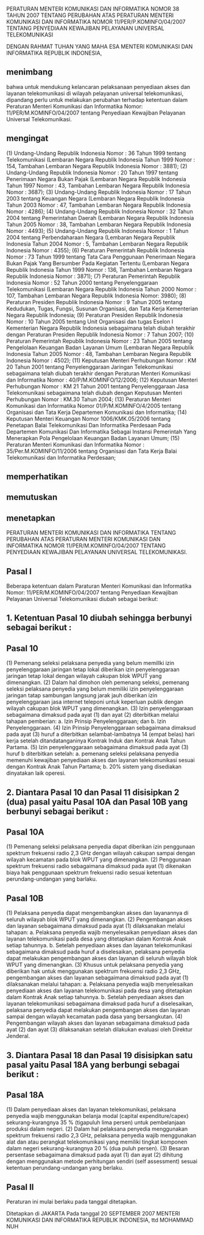 PERATURAN MENTERI KOMUNIKASI DAN INFORMATIKA
NOMOR 38 TAHUN 2007
TENTANG
PERUBAHAN ATAS PERATURAN MENTERI KOMUNIKASI DAN INFORMATIKA NOMOR 11/PER/P.KOMINFO/04/2007 TENTANG PENYEDIAAN KEWAJIBAN PELAYANAN UNIVERSAL TELEKOMUNIKASI

DENGAN RAHMAT TUHAN YANG MAHA ESA
MENTERI KOMUNIKASI DAN INFORMATIKA REPUBLIK INDONESIA,

## menimbang
bahwa untuk mendukung kelancaran pelaksanaan penyediaan akses dan layanan telekomunikasi di wilayah pelayanan universal telekomunikasi, dipandang perlu untuk melakukan perubahan terhadap ketentuan dalam Peraturan Menteri Komunikasi dan Informatika Nomor: 11/PER/M.KOMINFO/04/2007 tentang Penyediaan Kewajiban Pelayanan Universal Telekomunikasi.

## mengingat
(1) Undang-Undang Republik Indonesia Nomor : 36 Tahun 1999 tentang Telekomunikasi (Lembaran Negara Republik Indonesia Tahun 1999 Nomor : 154, Tambahan Lembaran Negara Republik Indonesia Nomor : 3881);
(2) Undang-Undang Republik Indonesia Nomor : 20 Tahun 1997 tentang Penerimaan Negara Bukan Pajak (Lembaran Negara Republik Indonesia Tahun 1997 Nomor : 43, Tambahan Lembaran Negara Republik Indonesia Nomor : 3687);
(3) Undang-Undang Republik Indonesia Nomor : 17 Tahun 2003 tentang Keuangan Negara (Lembaran Negara Republik Indonesia Tahun 2003 Nomor : 47, Tambahan Lembaran Negara Republik Indonesia Nomor : 4286);
(4) Undang-Undang Republik Indonesia Nomor : 32 Tahun 2004 tentang Pemerintahan Daerah (Lembaran Negara Republik Indonesia Tahun 2005 Nomor : 38, Tambahan Lembaran Negara Republik Indonesia Nomor : 4493);
(5) Undang-Undang Republik Indonesia Nomor : 1 Tahun 2004 tentang Perbendaharaan Negara (Lembaran Negara Republik Indonesia Tahun 2004 Nomor : 5, Tambahan Lembaran Negara Republik Indonesia Nomor : 4355);
(6) Peraturan Pemerintah Republik Indonesia Nomor : 73 Tahun 1999 tentang Tata Cara Penggunaan Penerimaan Negara Bukan Pajak Yang Bersumber Pada Kegiatan Tertentu (Lembaran Negara Republik Indonesia Tahun 1999 Nomor : 136, Tambahan Lembaran Negara Republik Indonesia Nomor : 3871);
(7) Peraturan Pemerintah Republik Indonesia Nomor : 52 Tahun 2000 tentang Penyelenggaraan Telekomunikasi (Lembaran Negara Republik Indonesia Tahun 2000 Nomor : 107, Tambahan Lembaran Negara Republik Indonesia Nomor: 3980);
(8) Peraturan Presiden Republik Indonesia Nomor : 9 Tahun 2005 tentang Kedudukan, Tugas, Fungsi, Susunan Organisasi, dan Tata Kerja Kementerian Negara Republik Indonesia;
(9) Peraturan Presiden Republik Indonesia Nomor : 10 Tahun 2005 tentang Unit Organisasi dan tugas Eselon I Kementerian Negara Republik Indonesia sebagaimana telah diubah terakhir dengan Peraturan Presiden Republik Indonesia Nomor : 7 Tahun 2007;
(10) Peraturan Pemerintah Republik Indonesia Nomor : 23 Tahun 2005 tentang Pengelolaan Keuangan Badan Layanan Umum (Lembaran Negara Republik Indonesia Tahun 2005 Nomor : 48, Tambahan Lembaran Negara Republik Indonesia Nomor : 4502);
(11) Keputusan Menteri Perhubungan Nomor : KM 20 Tahun 2001 tentang Penyelenggaraan Jaringan Telekomunikasi sebagaimana telah diubah terakhir dengan Peraturan Menteri Komunikasi dan Informatika Nomor : 40/P/M.KOMINFO/12/2006;
(12) Keputusan Menteri Perhubungan Nomor : KM 21 Tahun 2001 tentang Penyelenggaraan Jasa Telekomunikasi sebagaimana telah diubah dengan Keputusan Menteri Perhubungan Nomor : KM.30 Tahun 2004;
(13) Peraturan Menteri Komunikasi dan Informatika Nomor 01/P/M.KOMINFO/4/2005 tentang Organisasi dan Tata Kerja Departemen Komunikasi dan Informatika;
(14) Keputusan Menteri Keuangan Nomor 1006/KMK.05/2006 tentang Penetapan Balai Telekomunikasi Dan Informatika Perdesaan Pada Departemen Komunikasi Dan Informatika Sebagai Instansi Pemerintah Yang Menerapkan Pola Pengelolaan Keuangan Badan Layanan Umum;
(15) Peraturan Menteri Komunikasi dan Informatika Nomor : 35/Per.M.KOMINFO/11/2006 tentang Organisasi dan Tata Kerja Balai Telekomunikasi dan Informatika Perdesaan;

## memperhatikan

## memutuskan

## menetapkan
PERATURAN MENTERI KOMUNIKASI DAN INFORMATIKA TENTANG PERUBAHAN ATAS PERATURAN MENTERI KOMUNIKASI DAN INFORMATIKA NOMOR 11/PER/M.KOMINFO/04/2007 TENTANG PENYEDIAAN KEWAJIBAN PELAYANAN UNIVERSAL TELEKOMUNIKASI.

## Pasal I
Beberapa ketentuan dalam Paraturan Menteri Komunikasi dan Informatika Nomor: 11/PER/M.KOMlNFO/04/2007 tentang Penyediaan Kewajiban Pelayanan Universal Telekomunikasi diubah sebagai berikut:

## 1. Ketentuan Pasal 10 diubah sehingga berbunyi sebagai berikut :

## Pasal 10
(1) Pemenang seleksi pelaksana penyedia yang belum memillki izin penyelenggaraan jaringan tetap lokal diberikan izin penyelenggaraan jaringan tetap lokal dengan wilayah cakupan blok WPUT yang dimenangkan.
(2) Dalam hal dimohon oleh pemenang seleksi, pemenang seleksi pelaksana penyedia yang belum memiliki izin penyelenggaraan jaringan tatap sambungan langsung jarak jauh diberikan izin penyelenggaraan jasa internet teleponi untuk keperluan publik dengan wilayah cakupan blok WPUT yang dimenangkan.
(3) Izin penyelenggaraan sebagaimana dimaksud pada ayat (1) dan ayat (2) diterbitkan melalui tahapan pemberian:
	a. Izin Prinsip Penyelenggaraan; dan
	b. lzin Penyelenggaraan.
(4) Izin Prinsip Penyelenggaraan sebagaimana dimaksud pada ayat (3) huruf a diterbitkan selambat-lambatnya 14 (empat belas) hari kerja setelah ditandatanganinya Kontrak Induk dan Kontrak Anak Tahun Partama.
(5) lzin penyelenggaraan sebagaimana dimaksud pada ayat (3) huruf b diterbitkan setelah:
	a. pemenang seleksi pelaksana penyedia memenuhi kewajiban penyediaan akses dan layanan telekomunikasi sesuai dengan Kontrak Anak Tahun Partama;
	b. 20% sistem yang disediakan dinyatakan laik operesi.

## 2. Diantara Pasal 10 dan Pasal 11 disisipkan 2 (dua) pasal yaitu Pasal 10A dan Pasal 10B yang berbunyi sebagai berikut :

## Pasal 10A
(1) Pemenang seleksi pelaksana penyedia dapat diberikan izin penggunaan spektrum frekuensi radio 2,3 GHz dengan wilayah cakupan sampai dengan wilayah kecamatan pada blok WPUT yang dimenangkan.
(2) Penggunaan spektrum frekuensi radio sebagaimana dimaksud pada ayat (1) dikenakan biaya hak penggunaan spektrum frekuensi radio sesuai ketentuan perundang-undangan yang barlaku.

## Pasal 10B
(1) Pelaksana penyedia dapat mengembangkan akses dan Iayanannya di seluruh wilayah blok WPUT yang dimenangkan.
(2) Pengembangan akses dan layanan sebagaimana dimaksud pada ayat (1) dilaksanakan melalui tahapan:
	a. Pelaksana penyedia wajib menyelesaikan penyediaan akses dan layanan telekomunikasi pada desa yang ditetapkan dalam Kontrak Anak setiap tahunnya.
	b. Setelah penyediaan akses dan layanan telekomunikasi sebagaimana dimaksud pada huruf a diselesaikan, pelaksana penyedia dapat melakukan pengembangan akses dan layanan di seluruh wilayah blok WPUT yang dimenangkan.
(3) Khusus untuk pelaksana penyedia yang diberikan hak untuk menggunakan spektrum frekuensi radio 2,3 GHz, pengembangan akses dan layanan sebagaimana dimaksud pada ayat (1) dilaksanakan melalui tahapan:
	a. Pelaksana penyedia wajib menyelesaikan penyediaan akses dan layanan telekomunikasi pada desa yang ditetapkan dalam Kontrak Anak setiap tahunnya.
	b. Setelah penyediaan akses dan layanan telekomunikasi sebagaimana dimaksud pada huruf a diselesaikan, pelaksana penyedia dapat melakukan pengembangan akses dan layanan sampai dengan wilayah kecamatan pada dasa yang bersangkutan.
(4) Pengembangan wilayah akses dan layanan sebagaimana dimaksud pada ayat (2) dan ayat (3) dilaksanakan setelah dilakukan evaluasi oleh Direktur Jenderal.

## 3. Diantara Pasal 18 dan Pasal 19 disisipkan satu pasal yaitu Pasal 18A yang berbungi sebagai berikut :

## Pasal 18A
(1) Dalam penyediaan akses dan layanan telekomunikasi, pelaksana penyedia wajib menggunakan belanja modal (capital expenditure/capex) sekurang-kurangnya 35 % (tigapuluh lima persen) untuk pembelanjaan produksi dalam negeri.
(2) Dalam hal pelaksana penyedia menggunakan spektrum frekuensi radio 2,3 GHz, pelaksana penyedia wajib menggunakan alat dan atau perangkat telekomunikasi yang memiliki tingkat komponen dalam negeri sekurang-kurangnya 20 % (dua puluh persen).
(3) Besaran persentase sebagaimana dimaksud pada ayat (1) dan ayat (2) dihitung dengan menggunakan metode perhitungan sendiri (self assessment) sesuai ketentuan perundang-undangan yang berlaku.

## Pasal II
Peraturan ini mulai berlaku pada tanggal ditetapkan.

Ditetapkan di JAKARTA
Pada tanggal 20 SEPTEMBER 2007
MENTERI KOMUNIKASI DAN INFORMATIKA REPUBLIK INDONESIA,
ttd
MOHAMMAD NUH